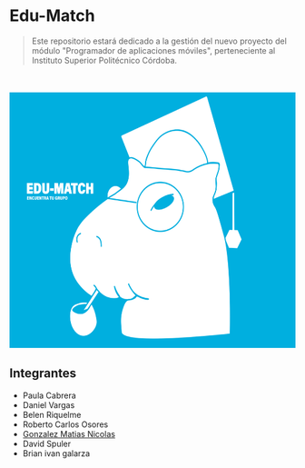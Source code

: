 # Edu-Match

> Este repositorio estará dedicado a la gestión del nuevo proyecto del módulo "Programador de aplicaciones móviles", perteneciente al Instituto Superior Politécnico Córdoba.
>

<br>
<br>
<img src= src/logo.svg height= 450px>

## Integrantes

* Paula Cabrera
* Daniel Vargas
* Belen Riquelme
* Roberto Carlos Osores
* [Gonzalez Matias Nicolas](https://github.com/MatiasGonzalez1)
* David Spuler
* Brian ivan galarza
